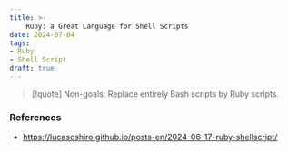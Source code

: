 ```yaml
---
title: >-
    Ruby: a Great Language for Shell Scripts
date: 2024-07-04
tags:
- Ruby
- Shell Script
draft: true
---
```


> [!quote] Non-goals: Replace entirely Bash scripts by Ruby scripts.


### References
- https://lucasoshiro.github.io/posts-en/2024-06-17-ruby-shellscript/